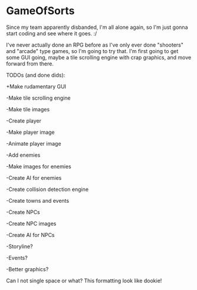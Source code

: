 GameOfSorts
===========

Since my team apparently disbanded, I'm all alone again, so I'm just gonna start coding and see where it goes. :/

I've never actually done an RPG before as I've only ever done "shooters" and "arcade" type games, so I'm going to try that. I'm first going to get some GUI going, maybe a tile scrolling engine with crap graphics, and move forward from there.

TODOs (and done dids):

+Make rudamentary GUI

-Make tile scrolling engine

-Make tile images

-Create player

-Make player image

-Animate player image

-Add enemies

-Make images for enemies

-Create AI for enemies

-Create collision detection engine

-Create towns and events

-Create NPCs

-Create NPC images

-Create AI for NPCs

-Storyline?

-Events?

-Better graphics?


Can I not single space or what? This formatting look like dookie!
